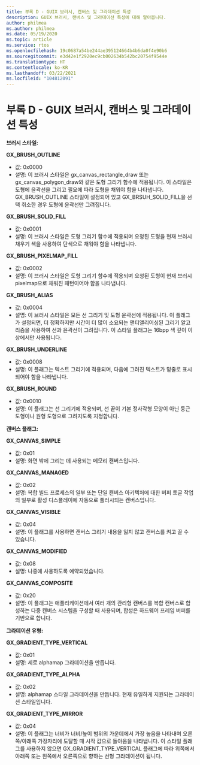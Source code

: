 ```yaml
---
title: 부록 D - GUIX 브러시, 캔버스 및 그라데이션 특성
description: GUIX 브러시, 캔버스 및 그라데이션 특성에 대해 알아봅니다.
author: philmea
ms.author: philmea
ms.date: 05/19/2020
ms.topic: article
ms.service: rtos
ms.openlocfilehash: 19c0687a54be244ae395124664b4b6da0f4e90b6
ms.sourcegitcommit: e3d42e1f2920ec9cb002634b542bc20754f9544e
ms.translationtype: HT
ms.contentlocale: ko-KR
ms.lasthandoff: 03/22/2021
ms.locfileid: "104812091"
---
```

# <a name="appendix-d---guix-brush-canvas-and-gradient-attributes"></a>부록 D - GUIX 브러시, 캔버스 및 그라데이션 특성

__**브러시 스타일:**__

**GX_BRUSH_OUTLINE**
- 값: 0x0000
- 설명: 이 브러시 스타일은 gx_canvas_rectangle_draw 또는 gx_canvas_polygon_draw와 같은 도형 그리기 함수에 적용됩니다. 이 스타일은 도형에 윤곽선을 그리고 필요에 따라 도형을 채워야 함을 나타냅니다. GX_BRUSH_OUTLINE 스타일이 설정되어 있고 GX_BRSUH_SOLID_FILL을 선택 취소한 경우 도형에 윤곽선만 그려집니다.

**GX_BRUSH_SOLID_FILL**
- 값: 0x0001
- 설명: 이 브러시 스타일은 도형 그리기 함수에 적용되며 요청된 도형을 현재 브러시 채우기 색을 사용하여 단색으로 채워야 함을 나타냅니다.

**GX_BRUSH_PIXELMAP_FILL**
- 값: 0x0002
- 설명: 이 브러시 스타일은 도형 그리기 함수에 적용되며 요청된 도형이 현재 브러시 pixelmap으로 채워진 패턴이어야 함을 나타냅니다.

**GX_BRUSH_ALIAS**
- 값: 0x0004
- 설명: 이 브러시 스타일은 모든 선 그리기 및 도형 윤곽선에 적용됩니다. 이 플래그가 설정되면, 더 정확하지만 시간이 더 많이 소요되는 앤티앨리어싱된 그리기 알고리즘을 사용하여 선과 윤곽선이 그려집니다. 이 스타일 플래그는 16bpp 색 깊이 이상에서만 사용됩니다.

**GX_BRUSH_UNDERLINE**
- 값: 0x0008
- 설명: 이 플래그는 텍스트 그리기에 적용되며, 다음에 그려진 텍스트가 밑줄로 표시되어야 함을 나타냅니다.

**GX_BRUSH_ROUND**
- 값: 0x0010
- 설명: 이 플래그는 선 그리기에 적용되며, 선 끝이 기본 정사각형 모양이 아닌 둥근 도형이나 원형 도형으로 그려지도록 지정합니다.

__**캔버스 플래그:**__

**GX_CANVAS_SIMPLE**
- 값: 0x01
- 설명: 화면 밖에 그리는 데 사용되는 메모리 캔버스입니다.

**GX_CANVAS_MANAGED**
- 값: 0x02
- 설명: 복합 빌드 프로세스의 일부 또는 단일 캔버스 아키텍처에 대한 버퍼 토글 작업의 일부로 활성 디스플레이에 자동으로 플러시되는 캔버스입니다.

**GX_CANVAS_VISIBLE**
- 값: 0x04
- 설명: 이 플래그를 사용하면 캔버스 그리기 내용을 잃지 않고 캔버스를 켜고 끌 수 있습니다.

**GX_CANVAS_MODIFIED**
- 값: 0x08
- 설명: 나중에 사용하도록 예약되었습니다.

**GX_CANVAS_COMPOSITE**
- 값: 0x20
- 설명: 이 플래그는 애플리케이션에서 여러 개의 관리형 캔버스를 복합 캔버스로 합성하는 다중 캔버스 시스템을 구성할 때 사용되며, 합성은 하드웨어 프레임 버퍼를 기반으로 합니다.

__**그라데이션 유형:**__

**GX_GRADIENT_TYPE_VERTICAL**
- 값: 0x01
- 설명: 세로 alphamap 그라데이션을 만듭니다.

**GX_GRADIENT_TYPE_ALPHA**
- 값: 0x02
- 설명: alphamap 스타일 그라데이션을 만듭니다. 현재 유일하게 지원되는 그라데이션 스타일입니다.

**GX_GRADIENT_TYPE_MIRROR**
- 값: 0x04
- 설명: 이 플래그는 너비가 너비/높이 범위의 가운데에서 가장 높음을 나타내며 오른쪽/아래쪽 가장자리에 도달할 때 시작 값으로 돌아옴을 나타냅니다. 이 스타일 플래그를 사용하지 않으면 GX_GRADIENT_TYPE_VERTICAL 플래그에 따라 위쪽에서 아래쪽 또는 왼쪽에서 오른쪽으로 향하는 선형 그라데이션이 됩니다.